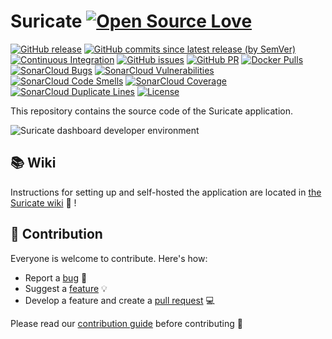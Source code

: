 # Suricate [![Open Source Love](https://badges.frapsoft.com/os/v3/open-source-150x25.png?v=103)](https://github.com/ellerbrock/open-source-badges/)

[![GitHub release](https://img.shields.io/github/v/release/michelin/suricate)](https://github.com/michelin/suricate/releases)
[![GitHub commits since latest release (by SemVer)](https://img.shields.io/github/commits-since/michelin/suricate/latest)](https://github.com/michelin/suricate/commits/dev)
[![Continuous Integration](https://github.com/michelin/suricate/actions/workflows/continuous_integration.yml/badge.svg)](https://github.com/michelin/suricate/actions/workflows/continuous_integration.yml)
[![GitHub issues](https://img.shields.io/github/issues/michelin/suricate.svg)](https://github.com/michelin/suricate/issues/)
[![GitHub PR](https://img.shields.io/github/issues-pr/michelin/suricate.svg)](https://github.com/michelin/suricate/pulls/)
[![Docker Pulls](https://img.shields.io/docker/pulls/michelin/suricate?label=suricate%20pulls&logo=Docker)](https://hub.docker.com/r/michelin/suricate/tags)
[![SonarCloud Bugs](https://sonarcloud.io/api/project_badges/measure?project=michelin_suricate&metric=bugs)](https://sonarcloud.io/summary/overall?id=michelin_suricate)
[![SonarCloud Vulnerabilities](https://sonarcloud.io/api/project_badges/measure?project=michelin_suricate&metric=vulnerabilities)](https://sonarcloud.io/summary/overall?id=michelin_suricate)
[![SonarCloud Code Smells](https://sonarcloud.io/api/project_badges/measure?project=michelin_suricate&metric=code_smells)](https://sonarcloud.io/summary/overall?id=michelin_suricate)
[![SonarCloud Coverage](https://sonarcloud.io/api/project_badges/measure?project=michelin_suricate&metric=coverage)](https://sonarcloud.io/summary/overall?id=michelin_suricate)
[![SonarCloud Duplicate Lines](https://sonarcloud.io/api/project_badges/measure?project=michelin_suricate&metric=duplicated_lines_density)](https://sonarcloud.io/summary/overall?id=michelin_suricate)
[![License](https://img.shields.io/badge/License-Apache%202.0-blue.svg)](https://opensource.org/licenses/Apache-2.0)

This repository contains the source code of the Suricate application.

![Suricate dashboard developer environment](src/main/webapp/assets/images/dashboard.png)

## 📚 Wiki

Instructions for setting up and self-hosted the application are located in [the Suricate wiki](https://github.com/michelin/suricate/wiki) 🙌 !

## :beers: Contribution

Everyone is welcome to contribute. Here's how:

- Report a [bug](https://github.com/michelin/suricate/issues/new?assignees=&labels=bug&template=bug_report.md&title=) 🐛
- Suggest a [feature](https://github.com/michelin/suricate/issues/new?assignees=&labels=enhancement%2C+new+feature&template=feature_request.md&title=) 💡
- Develop a feature and create a [pull request](https://github.com/michelin/suricate/pulls) 💻

Please read our [contribution guide](https://github.com/michelin/suricate/blob/dev/CONTRIBUTING.md) before contributing 🙏
